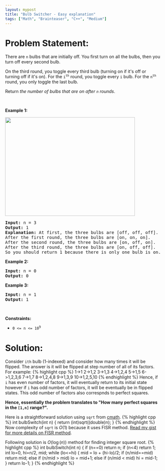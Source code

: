 ```yaml
---
layout: mypost
title: "Bulb Switcher - Easy explanation"
tags: ["Math", "Brainteaser", "C++", "Medium"]
---
```

# Problem Statement:
<p>There are <code>n</code> bulbs that are initially off. You first turn on all the bulbs, then&nbsp;you turn off every second bulb.</p>

<p>On the third round, you toggle every third bulb (turning on if it&#39;s off or turning off if it&#39;s on). For the <code>i<sup>th</sup></code> round, you toggle every <code>i</code> bulb. For the <code>n<sup>th</sup></code> round, you only toggle the last bulb.</p>

<p>Return <em>the number of bulbs that are on after <code>n</code> rounds</em>.</p>

<p>&nbsp;</p>
<p><strong class="example">Example 1:</strong></p>
<img alt="" src="https://assets.leetcode.com/uploads/2020/11/05/bulb.jpg" style="width: 421px; height: 321px;" />
<pre>
<strong>Input:</strong> n = 3
<strong>Output:</strong> 1
<strong>Explanation:</strong> At first, the three bulbs are [off, off, off].
After the first round, the three bulbs are [on, on, on].
After the second round, the three bulbs are [on, off, on].
After the third round, the three bulbs are [on, off, off]. 
So you should return 1 because there is only one bulb is on.</pre>

<p><strong class="example">Example 2:</strong></p>

<pre>
<strong>Input:</strong> n = 0
<strong>Output:</strong> 0
</pre>

<p><strong class="example">Example 3:</strong></p>

<pre>
<strong>Input:</strong> n = 1
<strong>Output:</strong> 1
</pre>

<p>&nbsp;</p>
<p><strong>Constraints:</strong></p>

<ul>
	<li><code>0 &lt;= n &lt;= 10<sup>9</sup></code></li>
</ul>

# Solution:
Consider `ith` bulb (1-indexed) and consider how many times it will be flipped. The answer is it will be flipped at step number of all of its factors. 
For example:
 {% highlight cpp %} 
1->1
2->1,2
3->1,3
4->1,2,4
5->1,5
6->1,2,3,6
7->1,7
8->1,2,4,8
9->1,3,9
10->1,2,5,10
 {% endhighlight %}
Hence, if `i` has even number of factors, it will eventually return to its initial state however if `i` has odd number of factors, it will be  eventually be in flipped states. This odd number of factors also correspnds to perfect squares. 

**Hence, essentially the problem translates to "How many perfect squares in the `[1,n]` range?".** 

Here is a straightforward solution using `sqrt` from [cmath](https://cplusplus.com/reference/cmath/sqrt/).
 {% highlight cpp %} 
int bulbSwitch(int n) 
{
    return (int)sqrt((double)n);
}
 {% endhighlight %}
Now complexity of `sqrt` is $O(1)$ because it uses FISR method. [Read my gist for more details on FISR method](https://gist.github.com/piyush01123/bb9a736e5b1a895e8c1e0e841e963a40).


Following solution is $O(\log(n))$ method for finding integer square root.
 {% highlight cpp %} 
int bulbSwitch(int n) 
{
    if (n==0) return n;
    if (n<4) return 1;
    int lo=0, hi=n/2, mid;
    while (lo<=hi)
    {
        mid = lo + (hi-lo)/2;
        if (n/mid==mid) return mid;
        else if (n/mid > mid) lo = mid+1;
        else if (n/mid < mid) hi = mid-1;
    }
    return lo-1;
}
 {% endhighlight %}
